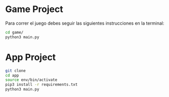 # Game Project


Para correr el juego debes seguir las siguientes instrucciones en la terminal:

```sh
cd game/
python3 main.py
```



# App Project

```sh
git clone
cd app
source env/bin/activate
pip3 install -r requirements.txt
python3 main.py
```